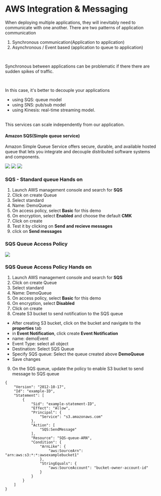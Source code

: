 # AWS Integration & Messaging

When deploying multiple applications, they will inevitably need to communicate with one another. There are two patterns of application communication
1. Synchronous communication(Application to application)
2. Asynchronous / Event based (application to queue to application)

<br>

Synchronous between applications can be problematic if there there are sudden spikes of traffic.

<br>

In this case, it's better to decouple your applications
- using SQS: queue model
- using SNS: pub/sub model
- using Kinesis: real-time streaming model. 
<br>
This services can scale independently from our application.

#### Amazon SQS(Simple queue service)
Amazon Simple Queue Service offers secure, durable, and available hosted queue that lets you integrate and decouple distributed software systems and components.

![](images/tutorials/sqs-asg.png)
![](images/tutorials/sqs-application-tier.png)
![](images/tutorials/sqs-security.png)

### SQS - Standard queue Hands on
1. Launch AWS management console and search for **SQS**
2. Click on create Queue
3. Select standard 
4. Name: DemoQueue
5. On access policy, select **Basic** for this demo
6. On encryption, select **Enabled** and choose the default **CMK**
7. Click on create
8. Test it by clicking on **Send and recieve messages**
9. click on **Send messages**

### SQS Queue Access Policy
![](images/tutorials/sqs-queue.png)
### SQS Queue Access Policy Hands on
1. Launch AWS management console and search for **SQS**
2. Click on create Queue
3. Select standard 
4. Name: DemoQueue
5. On access policy, select **Basic** for this demo
6. On encryption, select **Disabled** 
7. Click on create
8. Create S3 bucket to send notification to the SQS queue
- After creating S3 bucket, click on the bucket and navigate to the **properties** tab
- in **Event Notification**, click create **Event Notification**
- name: demoEvent
- Event Type: select all object
- Destination: Select SQS Queue
- Specify SQS queue: Select the queue created above **DemoQueue**
- Save changes
9. On the SQS queue, update the policy to enable S3 bucket to send message to SQS queue
```
{
    "Version": "2012-10-17",
    "Id": "example-ID",
    "Statement": [
        {
            "Sid": "example-statement-ID",
            "Effect": "Allow",
            "Principal": {
                "Service": "s3.amazonaws.com"
            },
            "Action": [
                "SQS:SendMessage"
            ],
            "Resource": "SQS-queue-ARN",
            "Condition": {
                "ArnLike": {
                    "aws:SourceArn": "arn:aws:s3:*:*:awsexamplebucket1"
                },
                "StringEquals": {
                    "aws:SourceAccount": "bucket-owner-account-id"
                }
            }
        }
    ]
}
```
